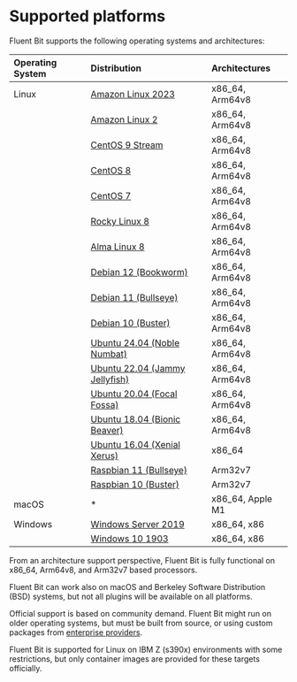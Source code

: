 # Supported platforms

Fluent Bit supports the following operating systems and architectures:

| Operating System | Distribution | Architectures |
| :--- | :--- | :--- |
| Linux | [Amazon Linux 2023](linux/amazon-linux.md) | x86_64, Arm64v8 |
|  | [Amazon Linux 2](linux/amazon-linux.md) | x86_64, Arm64v8 |
|  | [CentOS 9 Stream](linux/redhat-centos.md) | x86_64, Arm64v8 |
|  | [CentOS 8](linux/redhat-centos.md) | x86_64, Arm64v8 |
|  | [CentOS 7](linux/redhat-centos.md) | x86_64, Arm64v8 |
|  | [Rocky Linux 8](linux/redhat-centos.md) | x86_64, Arm64v8 |
|  | [Alma Linux 8](linux/redhat-centos.md) | x86_64, Arm64v8 |
|  | [Debian 12 (Bookworm)](linux/debian.md) | x86_64, Arm64v8 |
|  | [Debian 11 (Bullseye)](linux/debian.md) | x86_64, Arm64v8 |
|  | [Debian 10 (Buster)](linux/debian.md) | x86_64, Arm64v8 |
|  | [Ubuntu 24.04 (Noble Numbat)](linux/ubuntu.md) | x86_64, Arm64v8 |
|  | [Ubuntu 22.04 (Jammy Jellyfish)](linux/ubuntu.md) | x86_64, Arm64v8 |
|  | [Ubuntu 20.04 (Focal Fossa)](linux/ubuntu.md) | x86_64, Arm64v8 |
|  | [Ubuntu 18.04 (Bionic Beaver)](linux/ubuntu.md) | x86_64, Arm64v8 |
|  | [Ubuntu 16.04 (Xenial Xerus)](linux/ubuntu.md) | x86_64 |
|  | [Raspbian 11 (Bullseye)](linux/raspbian-raspberry-pi.md) | Arm32v7 |
|  | [Raspbian 10 (Buster)](linux/raspbian-raspberry-pi.md) | Arm32v7 |
| macOS | * | x86_64, Apple M1 |
| Windows | [Windows Server 2019](windows.md) | x86_64, x86 |
|  | [Windows 10 1903](windows.md) | x86_64, x86 |

From an architecture support perspective, Fluent Bit is fully functional on x86_64,
Arm64v8, and Arm32v7 based processors.

Fluent Bit can work also on macOS and Berkeley Software Distribution (BSD) systems,
but not all plugins will be available on all platforms.

Official support is based on community demand. Fluent Bit might run on older operating
systems, but must be built from source, or using custom packages from
[enterprise providers](https://fluentbit.io/enterprise).

Fluent Bit is supported for Linux on IBM Z (s390x) environments with some
restrictions, but only container images are provided for these targets officially.
